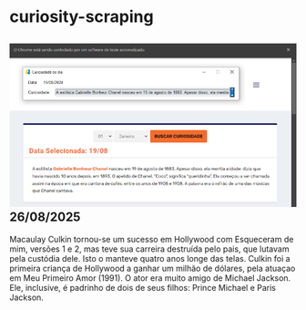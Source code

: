 # curiosity-scraping
![Budget](./execucao.png)
26/08/2025
-
Macaulay Culkin tornou-se um sucesso em Hollywood com Esqueceram de mim, versões 1 e 2, mas teve sua carreira destruída pelo pais, que lutavam pela custódia dele. Isto o manteve quatro anos longe das telas. Culkin foi a primeira criança de Hollywood a ganhar um milhão de dólares, pela atuaçao em Meu Primeiro Amor (1991). O ator era muito amigo de Michael Jackson. Ele, inclusive, é padrinho de dois de seus filhos: Prince Michael e Paris Jackson.
